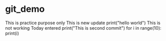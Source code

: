 # git_demo
This is practice purpose only
This is new update
print("hello world")
This is not working
Today entered
print("This is second commit")
for i in range(10):
  print(i)

